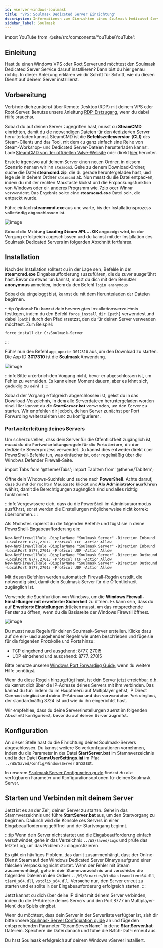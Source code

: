 ```yaml
---
id: vserver-windows-soulmask
title: "VPS: Soulmask Dedicated Server Einrichtung"
description: Informationen zum Einrichten eines Soulmask Dedicated Servers auf einem vServer/Rootserver - ZAP-Hosting.com Dokumentation
sidebar_label: Soulmask
---
```


import YouTube from '@site/src/components/YouTube/YouTube';

## Einleitung

Hast du einen Windows VPS oder Root Server und möchtest den Soulmask Dedicated Server Service darauf installieren? Dann bist du hier genau richtig. In dieser Anleitung erklären wir dir Schritt für Schritt, wie du diesen Dienst auf deinem Server installierst.

## Vorbereitung

Verbinde dich zunächst über Remote Desktop (RDP) mit deinem VPS oder Root-Server. Benutze unsere Anleitung [RDP-Erstzugang](vserver-windows-userdp.md), wenn du dabei Hilfe brauchst.

Sobald du auf deinen Server zugegriffen hast, musst du **SteamCMD** einrichten, damit du die notwendigen Dateien für den dedizierten Server herunterladen kannst. SteamCMD ist die **Befehlszeilenversion (CLI)** des Steam-Clients und das Tool, mit dem du ganz einfach eine Reihe von Steam-Workshop- und Dedicated Server-Dateien herunterladen kannst. Lade [SteamCMD von der offiziellen Valve-Website](https://developer.valvesoftware.com/wiki/SteamCMD) oder direkt [hier](https://steamcdn-a.akamaihd.net/client/installer/steamcmd.zip) herunter.

Erstelle irgendwo auf deinem Server einen neuen Ordner, in diesem Szenario nennen wir ihn `steamcmd`. Gehe zu deinem Download-Ordner, suche die Datei **steamcmd.zip**, die du gerade heruntergeladen hast, und lege sie in deinem Ordner `steamcmd` ab. Nun musst du die Datei entpacken, indem du mit der rechten Maustaste klickst und die Entpackungsfunktion von Windows oder ein anderes Programm wie .7zip oder Winrar verwendest. Das Ergebnis sollte eine **steamcmd.exe** Datei sein, die entpackt wurde.

Führe einfach **steamcmd.exe** aus und warte, bis der Installationsprozess vollständig abgeschlossen ist.

![image](https://github.com/zaphosting/docs/assets/42719082/ffb8e8a1-26e3-4d16-9baf-938e17ec1613)

Sobald die Meldung **Loading Steam API.... OK** angezeigt wird, ist der Vorgang erfolgreich abgeschlossen und du kannst mit der Installation des Soulmask Dedicated Servers im folgenden Abschnitt fortfahren.

## Installation

Nach der Installation solltest du in der Lage sein, Befehle in der **steamcmd.exe** Eingabeaufforderung auszuführen, die du zuvor ausgeführt hast. Bevor du etwas tun kannst, musst du dich mit dem Benutzer **anonymous** anmelden, indem du den Befehl `login anonymous`

Sobald du eingeloggt bist, kannst du mit dem Herunterladen der Dateien beginnen. 

:::tip
Optional: Du kannst dein bevorzugtes Installationsverzeichnis festlegen, indem du den Befehl `force_install_dir [path]` verwendest und dabei `[path]` durch den Pfad ersetzst, den du für deinen Server verwenden möchtest. Zum Beispiel: 
```
force_install_dir C:\Soulmask-Server
```
:::

Führe nun den Befehl `app_update 3017310` aus, um den Download zu starten. Die App ID **3017310** ist die **Soulmask** Anwendung.

![image](https://github.com/zaphosting/docs/assets/42719082/b265a784-cf9a-43dc-b100-376f080e18f3)

:::info
Bitte unterbrich den Vorgang nicht, bevor er abgeschlossen ist, um Fehler zu vermeiden. Es kann einen Moment dauern, aber es lohnt sich, geduldig zu sein! :)
:::

Sobald der Vorgang erfolgreich abgeschlossen ist, gehst du in das Download-Verzeichnis, in dem alle Serverdateien heruntergeladen worden sind. Hier kannst du die **StartServer.bat** verwenden, um den Server zu starten. Wir empfehlen dir jedoch, deinen Server zunächst per Port Forwarding weiterzuleiten und zu konfigurieren.

### Portweiterleitung deines Servers

Um sicherzustellen, dass dein Server für die Öffentlichkeit zugänglich ist, musst du die Portweiterleitungsregeln für die Ports ändern, die der dedizierte Serverprozess verwendet. Du kannst dies entweder direkt über PowerShell-Befehle tun, was einfacher ist, oder regelmäßig über die Windows Defender Firewall-Seite.

import Tabs from '@theme/Tabs';
import TabItem from '@theme/TabItem';

<Tabs>
<TabItem value="powershell" label="Über Powershell" default>

Öffne dein Windows-Suchfeld und suche nach **PowerShell**. Achte darauf, dass du mit der rechten Maustaste klickst und **Als Administrator ausführen** wählst, damit die Berechtigungen zugänglich sind und alles richtig funktioniert.

:::info
Vergewissere dich, dass du die PowerShell im Administratormodus ausführst, sonst werden die Einstellungen möglicherweise nicht korrekt übernommen.
:::

Als Nächstes kopierst du die folgenden Befehle und fügst sie in deine PowerShell-Eingabeaufforderung ein:
```
New-NetFirewallRule -DisplayName "Soulmask Server" -Direction Inbound -LocalPort 8777,27015 -Protocol TCP -Action Allow
New-NetFirewallRule -DisplayName "Soulmask Server" -Direction Inbound -LocalPort 8777,27015 -Protocol UDP -Action Allow
New-NetFirewallRule -DisplayName "Soulmask Server" -Direction Outbound -LocalPort 8777,27015 -Protocol TCP -Action Allow
New-NetFirewallRule -DisplayName "Soulmask Server" -Direction Outbound -LocalPort 8777,27015 -Protocol UDP -Action Allow
```

Mit diesen Befehlen werden automatisch Firewall-Regeln erstellt, die notwendig sind, damit dein Soulmask-Server für die Öffentlichkeit zugänglich ist.

</TabItem>

<TabItem value="windefender" label="Über Windows Defender">

Verwende die Suchfunktion von Windows, um die **Windows Firewall-Einstellungen mit erweiterter Sicherheit** zu öffnen. Es kann sein, dass du auf **Erweiterte Einstellungen** drücken musst, um das entsprechende Fenster zu öffnen, wenn du die Basisseite der Windows Firewall öffnest.

![image](https://github.com/zaphosting/docs/assets/42719082/5fb9f943-7e51-4d8f-9df4-2f5ff60857d3)

Du musst neue Regeln für deinen Soulmask-Server erstellen. Klicke dazu auf die ein- und ausgehenden Regeln wie unten beschrieben und füge sie für die folgenden Protokolle und Ports hinzu:
- TCP eingehend und ausgehend: 8777, 27015
- UDP eingehend und ausgehend: 8777, 27015

Bitte benutze unseren [Windows Port Forwarding Guide](vserver-windows-port.md), wenn du weitere Hilfe benötigst.

</TabItem>
</Tabs>

Wenn du diese Regeln hinzugefügt hast, ist dein Server jetzt erreichbar, d.h. du kannst dich über die IP-Adresse deines Servers mit ihm verbinden. Das kannst du tun, indem du im Hauptmenü auf Multiplayer gehst, IP Direct Connect eingibst und deine IP-Adresse und den verwendeten Port eingibst, der standardmäßig 3724 ist und wie du ihn eingerichtet hast.

Wir empfehlen, dass du deine Servereinstellungen zuerst im folgenden Abschnitt konfigurierst, bevor du auf deinen Server zugreifst.

## Konfiguration

An dieser Stelle hast du die Einrichtung deines Soulmask-Servers abgeschlossen. Du kannst weitere Serverkonfigurationen vornehmen, indem du die Parameter in der Datei **StartServer.bat** im Stammverzeichnis und in der Datei **GameUserSettings.ini** im Pfad `../WS/Saved/Config/WindowsServer` anpasst.

In unserem [Soulmask Server Configuration guide](soulmask-configuration.md) findest du alle verfügbaren Parameter und Konfigurationsoptionen für deinen Soulmask Server.

## Starten und Verbinden mit deinem Server

Jetzt ist es an der Zeit, deinen Server zu starten. Gehe in das Stammverzeichnis und führe **StartServer.bat** aus, um den Startvorgang zu beginnen. Dadurch wird die Konsole des Servers in einer Eingabeaufforderung geöffnet und der Startvorgang beginnt.

:::tip
Wenn dein Server nicht startet und die Eingabeaufforderung einfach verschwindet, gehe in das Verzeichnis `../WS/Saved/Logs` und prüfe das letzte Log, um das Problem zu diagnostizieren.

Es gibt ein häufiges Problem, das damit zusammenhängt, dass der Online-Dienst Steam auf den Windows Dedicated Server Binarys aufgrund einer falschen Verpackung nicht startet. Wenn der Fehler mit Steam zusammenhängt, gehe in dein Stammverzeichnis und verschiebe die folgenden Dateien in den Ordner `../WS/Binaries/Win64`: `steamclient64.dll`, `tier0_s64.dll`, `vstdlib_s64.dll`. Versuche nun, den Server erneut zu starten und er sollte in der Eingabeaufforderung erfolgreich starten.
:::

Jetzt kannst du dich über deine IP direkt mit deinem Server verbinden, indem du die IP-Adresse deines Servers und den Port 8777 im Multiplayer-Menü des Spiels eingibst.

Wenn du möchtest, dass dein Server in der Serverliste verfügbar ist, sieh dir bitte unsere [Soulmask Server Configuration guide](soulmask-configuration.md) an und füge den entsprechenden Parameter "SteamServerName" in deine **StartServer.bat**-Datei ein. Speichere die Datei danach und führe die Batch-Datei erneut aus.

Du hast Soulmask erfolgreich auf deinem Windows vServer installiert.